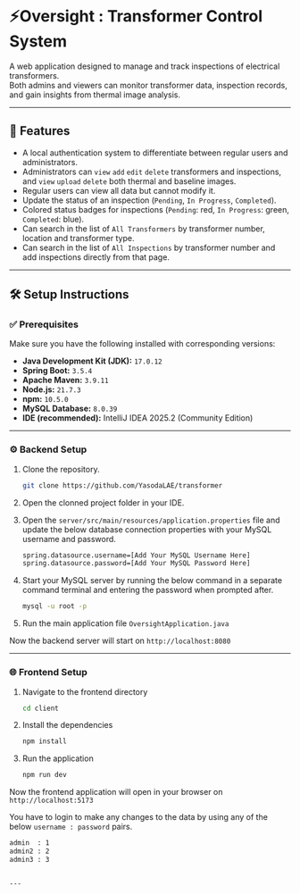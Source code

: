# ⚡Oversight : Transformer Control System

A web application designed to manage and track inspections of electrical transformers.  
Both admins and viewers can monitor transformer data, inspection records, and gain insights from thermal image analysis.

---

## 📑 Features
- A local authentication system to differentiate between regular users and administrators.
- Administrators can `view` `add` `edit` `delete` transformers and inspections, and `view` `upload` `delete` both thermal and baseline images.
- Regular users can view all data but cannot modify it.
- Update the status of an inspection (`Pending`, `In Progress`, `Completed`).
- Colored status badges for inspections (`Pending`: red, `In Progress`: green, `Completed`: blue).
- Can search in the list of `All Transformers` by transformer number, location and transformer type.
- Can search in the list of `All Inspections` by transformer number and add inspections directly from that page.



---

## 🛠️ Setup Instructions

### ✅ Prerequisites
Make sure you have the following installed with corresponding versions:

- **Java Development Kit (JDK):** `17.0.12`  
- **Spring Boot:** `3.5.4`  
- **Apache Maven:** `3.9.11`  
- **Node.js:** `21.7.3`  
- **npm:** `10.5.0`  
- **MySQL Database:** `8.0.39`  
- **IDE (recommended):** IntelliJ IDEA 2025.2 (Community Edition)

---

### ⚙️ Backend Setup
1. Clone the repository.
   ```bash
   git clone https://github.com/YasodaLAE/transformer
2. Open the clonned project folder in your IDE.
   
3. Open the `server/src/main/resources/application.properties` file and update the below database connection properties with your MySQL username and password.
   ```bash
   spring.datasource.username=[Add Your MySQL Username Here]
   spring.datasource.password=[Add Your MySQL Password Here]
5. Start your MySQL server by running the below command in a separate command terminal and entering the password when prompted after.
   ```bash
   mysql -u root -p
6. Run the main application file `OversightApplication.java`

Now the backend server will start on `http://localhost:8080`

---

### 🌐 Frontend Setup
1. Navigate to the frontend directory
   ```bash
   cd client
2. Install the dependencies
   ```bash
   npm install
3. Run the application
   ```bash
   npm run dev

Now the frontend application will open in your browser on `http://localhost:5173`

You have to login to make any changes to the data by using any of the below `username : password` pairs.
   ```bash
admin  : 1
admin2 : 2
admin3 : 3


---
